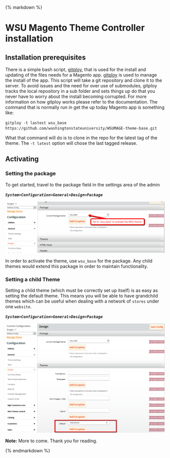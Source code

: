{% markdown %}
# WSU Magento Theme Controller installation

## Installation prerequisites
There is a simple bash script, [gitploy](https://github.com/jeremyBass/gitploy), that is used for the install and updating of the files needs for a Magento app.  [gitploy](https://github.com/jeremyBass/gitploy) is used to manage the install of the app.  This script will take a git repository and clone it to the server.  To avoid issues and the need for over use of submodules, gitploy tracks the local repository in a sub folder and sets things up do that you never have to worry about the install becoming corrupted.  For more information on how gitploy works please refer to the documentation.  The command that is normally run in get the up today Magento app is something like:

`gitploy -t lastest wsu_base https://github.com/washingtonstateuniversity/WSUMAGE-theme-base.git`

What that command will do is to clone in the repo for the latest tag of the theme.  The `-t latest` option will chose the last tagged release. 

## Activating

### Setting the package
To get started, travel to the package field in the settings area of the admin

***`System>Configuration>General>Design>Package`***

![set the package](site/images/set-the-theme-package.png)

In order to activate the theme, use `wsu_base` for the package.  Any child themes would extend this package in order to maintain functionality.

### Setting a child Theme
Setting a child theme (which must be correctly set up itself) is as easy as setting the default theme.  This means you will be able to have grandchild themes which can be useful when dealing with a network of `stores` under one `website`.

***`System>Configuration>General>Design>Package`***

![set child theme](site/images/set-the-theme-child.png)


**Note:** More to come. Thank you for reading.
	
{% endmarkdown %}
